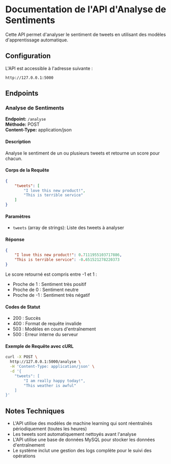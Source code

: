 # Documentation de l'API d'Analyse de Sentiments

Cette API permet d'analyser le sentiment de tweets en utilisant des modèles d'apprentissage automatique.

## Configuration

L'API est accessible à l'adresse suivante :
```
http://127.0.0.1:5000
```

## Endpoints

### Analyse de Sentiments

**Endpoint:** `/analyse`  
**Méthode:** POST  
**Content-Type:** application/json

#### Description
Analyse le sentiment de un ou plusieurs tweets et retourne un score pour chacun.

#### Corps de la Requête
```json
{
    "tweets": [
        "I love this new product!",
        "This is terrible service"
    ]
}
```

#### Paramètres
- `tweets` (array de strings): Liste des tweets à analyser

#### Réponse
```json
{
    "I love this new product!": 0.7111955103717886,
    "This is terrible service": -0.651521278220373
}
```

Le score retourné est compris entre -1 et 1 :
- Proche de 1 : Sentiment très positif
- Proche de 0 : Sentiment neutre
- Proche de -1 : Sentiment très négatif

#### Codes de Statut
- 200 : Succès
- 400 : Format de requête invalide
- 503 : Modèles en cours d'entraînement
- 500 : Erreur interne du serveur

#### Exemple de Requête avec cURL
```bash
curl -X POST \
  http://127.0.0.1:5000/analyse \
  -H 'Content-Type: application/json' \
  -d '{
    "tweets": [
        "I am really happy today!",
        "This weather is awful"
    ]
}'
```

## Notes Techniques

- L'API utilise des modèles de machine learning qui sont réentraînés périodiquement (toutes les heures)
- Les tweets sont automatiquement nettoyés avant l'analyse
- L'API utilise une base de données MySQL pour stocker les données d'entraînement
- Le système inclut une gestion des logs complète pour le suivi des opérations